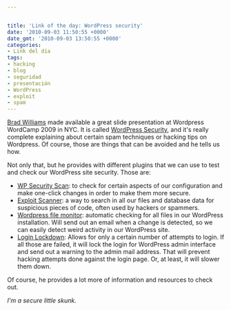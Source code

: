 ```yaml
---


title: 'Link of the day: WordPress security'
date: '2010-09-03 11:50:55 +0000'
date_gmt: '2010-09-03 13:50:55 +0000'
categories:
- Link del día
tags:
- hacking
- blog
- seguridad
- presentación
- WordPress
- exploit
- spam
---
```



[Brad Williams](http://strangework.com/) made available a great slide presentation at Wordpress WordCamp 2009 in NYC. It is called [WordPress Security](http://www.slideshare.net/williamsba/wordpress-security-updated), and it's really complete explaining about certain spam techniques or hacking tips on Wordpress. Of course, those are things that can be avoided and he tells us how.

Not only that, but he provides with different plugins that we can use to test and check our WordPress site  security. Those are:

- [WP Security Scan](http://wordpress.org/extend/plugins/wp-security-scan/): to check for certain aspects of our configuration and make one-click changes in order to make them more secure.
- [Exploit Scanner](http://wordpress.org/extend/plugins/exploit-scanner/): a way to search in all our files and database data for suspicious pieces of code, often used by hackers or spammers.
- [Wordpress file monitor](http://wordpress.org/extend/plugins/wordpress-file-monitor/): automatic checking for all files in our WordPress installation. Will send out an email when a change is detected, so we can easily detect weird activity in our WordPress site.
- [Login Lockdown](http://wordpress.org/extend/plugins/login-lockdown/): Allows for only a certain number of attempts to login. If all those are failed, it will lock the login for WordPress admin interface and send out a warning to the admin mail address. That will prevent hacking attempts done against the login page. Or, at least, it will slower them down.

Of course, he provides a lot more of information and resources to check out.

_I'm a secure little skunk._
